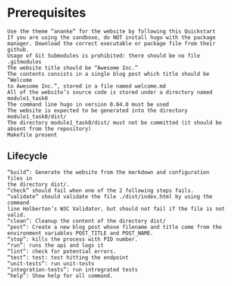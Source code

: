 # Prerequisites

    Use the theme “ananke” for the website by following this Quickstart
    If you are using the sandboxe, do NOT install hugo with the package 
    manager. Download the correct executable or package file from their github.
    Usage of Git Submodules is prohibited: there should be no file 
    .gitmodules
    The website title should be “Awesome Inc.”
    The contents consists in a single blog post which title should be “Welcome 
    to Awesome Inc.”, stored in a file named welcome.md
    All of the website’s source code is stored under a directory named 
    module1_task0
    The command line hugo in version 0.84.0 must be used
    The website is expected to be generated into the directory module1_task0/dist/
    The directory module1_task0/dist/ must not be committed (it should be 
    absent from the repository)
    Makefile present

## Lifecycle

    “build”: Generate the website from the markdown and configuration files in 
    the directory dist/.
    “check” should fail when one of the 2 following steps fails.
    “validate” should validate the file ./dist/index.html by using the command 
    line Holberton’s W3C Validator, but should not fail if the file is not valid.
    “clean”: Cleanup the content of the directory dist/
    “post”: Create a new blog post whose filename and title come from the 
    environment variables POST_TITLE and POST_NAME.
    “stop”: kills the process with PID number.
    “run”: runs the api and logs it
    “lint”: check for potential errors.
    “test”: test: test hitting the endpoint
    “unit-tests”: run unit-tests
    “integration-tests”: run intregrated tests
    “help”: Show help for all command.
